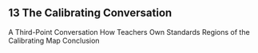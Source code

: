 ## 13 The Calibrating Conversation

A Third-Point Conversation How Teachers Own Standards Regions of the Calibrating Map Conclusion